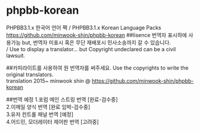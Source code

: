 # phpbb-korean
PHPBB3.1.x 한국어 언어 팩 / PHPBB3.1.x Korean Language Packs <br/>
https://github.com/minwook-shin/phpbb-korean
##lisence
번역자 표시하에 사용가능 but, 번역자 미표시 혹은 무단 재배포시 민사소송까지 갈 수 있습니다.<br/>
/ Use to display a translator... but Copyright undeclared can be a civil lawsuit.

##카피라이트를 사용하여 원 번역자를 써주세요. 
Use the copyrights to write the original translators.<br/>
translation	2015~ minwook shin @ https://github.com/minwook-shin/phpbb-korean

##번역 예정
1.포럼 메인 스트링 번역 [완료-검수중] <br/>
2.이메일 양식 번역 [완료 임박-검수중] <br/>
3.유저 컨트롤 패널 번역 [예정] <br/>
4.어드민, 모더레이터 제어판 번역 [고려중] <br/>
